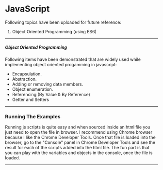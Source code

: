 # JavaScript 
Following topics have been uploaded for future reference:
1. Object Oriented Programming (using ES6)
***

##### Object Oriented Programming
Following items have been demonstrated that are widely used while implementing object oriented progamming in javascript:
* Encapsulation.
* Abstraction.
* Adding or removing data members.
* Object enumeration.
* Referencing (By Value & By Reference)
* Getter and Setters
***
### Running The Examples
Running js scripts is quite easy and when sourced inside an html file you just need to open the file in browser. I recommend using Chrome browser because I like the Chrome Developer Tools. 
Once that file is loaded into the browser, go to the "Console" panel in Chrome Developer Tools and see the result for each of the scripts added into the html file. The fun part is that you can play with the variables and objects in the console, once the file is loaded.
***
